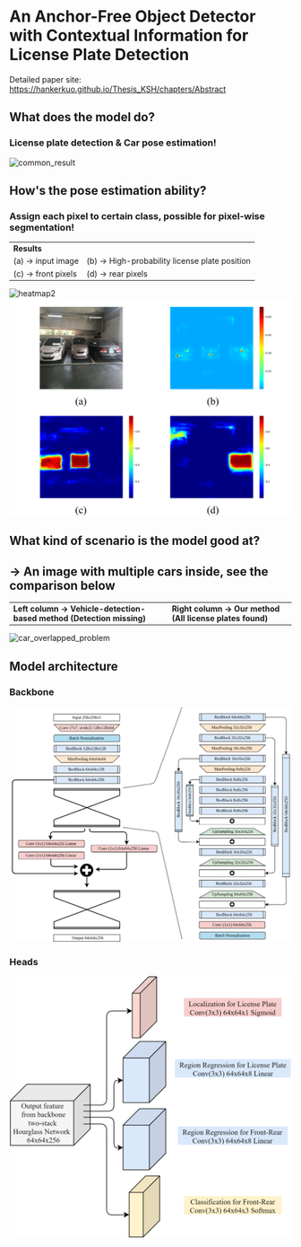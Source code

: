 # An Anchor-Free Object Detector with Contextual Information for License Plate Detection
Detailed paper site: https://hankerkuo.github.io/Thesis_KSH/chapters/Abstract

## What does the model do?
### License plate detection & Car pose estimation!
![common_result](chapters/pics/common_result.jpg)

## How's the pose estimation ability?
### Assign each pixel to certain class, possible for pixel-wise segmentation!

<table>
  
<tr><td colspan="2"><strong>Results</strong></td></tr>

<!-- Line 1: (a) and (b)-->
<tr>
<td>(a) -> input image</td>
<td>(b) -> High-probability license plate position</td>
</tr>

<!-- Line 2: (c) and (d)-->
<tr>
<td>(c) -> front pixels</td>
<td>(d) -> rear pixels</td>
</tr>

</table>

![heatmap2](chapters/pics/heatmap2.png)
![heatmap](chapters/pics/heatmap.png)

## What kind of scenario is the model good at?
## -> An image with multiple cars inside, see the comparison below

<table>

<!-- Line 1: (a) and (b)-->
<tr>
<td><strong>Left  column -> Vehicle-detection-based method (Detection missing)</strong></td>
<td><strong>Right column -> Our method (All license plates found)</strong></td>
</tr>

</table>

![car_overlapped_problem](chapters/pics/car_overlapped_problem.jpg)

## Model architecture
### Backbone
![modelindetail](chapters/pics/modelindetail.jpg)
### Heads
![Head_detail](chapters/pics/Head_detail.png)

